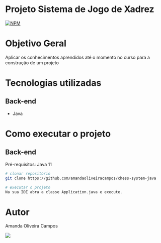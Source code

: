 # Projeto Sistema de Jogo de Xadrez
[![NPM](https://img.shields.io/npm/l/react)](https://github.com/amandaoliveiracampos/course-spring-boot/blob/main/LICENCE)

# Objetivo Geral 

Aplicar os conhecimentos aprendidos até o momento no curso para a construção de um projeto


# Tecnologias utilizadas
## Back-end
- Java



# Como executar o projeto

## Back-end
Pré-requisitos: Java 11

```bash
# clonar repositório
git clone https://github.com/amandaoliveiracampos/chess-system-java

# executar o projeto
Na sua IDE abra a classe Application.java e execute.
```

# Autor

Amanda Oliveira Campos

<a href="https://www.linkedin.com/in/amanda-oliveira-campos/" target="_blank"><img src="https://img.shields.io/badge/-LinkedIn-%230077B5?style=for-the-badge&logo=linkedin&logoColor=white" target="_blank"></a>
